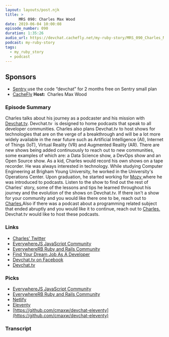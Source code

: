 ```yaml
---
layout: layouts/post.njk
title: >
      MRS 090: Charles Max Wood
date: 2019-06-04 10:00:08
episode_number: 090
duration: 1:35:26
audio_url: https://devchat.cachefly.net/my-ruby-story/MRS_090_Charles_Max_Wood.mp3
podcast: my-ruby-story
tags: 
  - my_ruby_story
  - podcast
---
```


## **Sponsors**

- [Sentry&nbsp;](https://sentry.io/)use the code “devchat” for 2 months free on Sentry small plan
- [CacheFly](https://www.cachefly.com/)
**Host:&nbsp;** Charles Max Wood
### **Episode Summary**
Charles talks about his journey as a podcaster and his mission with [Devchat.tv](https://devchat.tv/). Devchat.tv&nbsp; is designed to home podcasts that speak to all developer communities. Charles also plans Devchat.tv to host shows for technologies that are on the verge of a breakthrough and will be a lot more widely available in the near future such as Artificial Intelligence (AI), Internet of Things (IoT), Virtual Reality (VR) and Augmented Reality (AR). There are new shows being added continuously to reach out to new communities, some examples of which are: a Data Science show, a DevOps show and an Open Source show. As a kid, Charles would record his own shows on a tape recorder. He was always interested in technology. While studying Computer Engineering at Brigham Young University, he worked in the University's Operations Center. Upon graduation, he started working for [Mozy&nbsp;](https://mozy.com/)where he was introduced to podcasts. Listen to the show to find out the rest of Charles' story, some of the lessons and tips he learned throughout his journey and the evolution of the shows on Devchat.tv. If there isn't a show for your community and you would like there one to be, reach out to [Charles.](https://@cmaxw)Also if there was a podcast about a programming related subject that ended abruptly and you would like it to continue, reach out to [Charles.](https://@cmaxw) Devchat.tv would like to host these podcasts.
### **Links**

- [Charles' Twitter](https://twitter.com/cmaxw)
- [EverywhereJS JavaScript Community](https://keepcurrentacademy.com/everywherejs/)
- [EverywhereRB Ruby and Rails Community](https://keepcurrentacademy.com/everywhererb/)
- [Find Your Dream Job As A Developer](https://devchat.tv/store/get-a-coder-job-ebook/)
- [Devchat.tv on Facebook](https://www.facebook.com/DevChattv)
- [Devchat.tv](https://devchat.tv/)

### **Picks**

- [EverywhereJS JavaScript Community](https://keepcurrentacademy.com/everywherejs/)
- [EverywhereRB Ruby and Rails Community](https://keepcurrentacademy.com/everywhererb/)
- [Netlify](https://www.netlify.com/)
- [Eleventy](https://www.11ty.io/)
- [https://github.com/cmaxw/devchat-eleventy](https://github.com/cmaxw/devchat-eleventy)
&nbsp;

### Transcript



